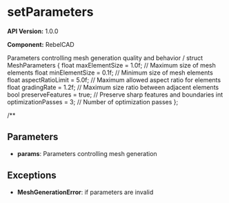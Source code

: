 # setParameters

**API Version:** 1.0.0

**Component:** RebelCAD

Parameters controlling mesh generation quality and behavior
/
struct MeshParameters {
    float maxElementSize = 1.0f;      // Maximum size of mesh elements
    float minElementSize = 0.1f;      // Minimum size of mesh elements
    float aspectRatioLimit = 5.0f;    // Maximum allowed aspect ratio for elements
    float gradingRate = 1.2f;         // Maximum size ratio between adjacent elements
    bool preserveFeatures = true;     // Preserve sharp features and boundaries
    int optimizationPasses = 3;       // Number of optimization passes
};

/**

## Parameters

- **params**: Parameters controlling mesh generation

## Exceptions

- **MeshGenerationError**: if parameters are invalid

